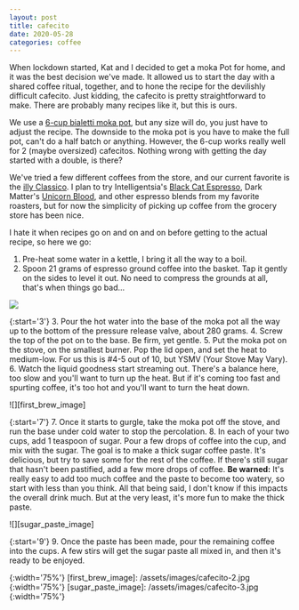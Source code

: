 ```yaml
---
layout: post
title: cafecito
date: 2020-05-28
categories: coffee
---
```


When lockdown started, Kat and I decided to get a moka Pot for home, and it was
the best decision we've made. It allowed us to start the day with a shared
coffee ritual, together, and to hone the recipe for the devilishly difficult
cafecito. Just kidding, the cafecito is pretty straightforward to make. There
are probably many recipes like it, but this is ours.

We use a [6-cup bialetti moka pot][the_pot], but any size will do, you just
have to adjust the recipe. The downside to the moka pot is you have to make the
full pot, can't do a half batch or anything. However, the 6-cup works really
well for 2 (maybe oversized) cafecitos. Nothing wrong with getting the day
started with a double, is there?

We've tried a few different coffees from the store, and our current favorite is
the [illy Classico][illy_classico]. I plan to try Intelligentsia's [Black Cat
Espresso][black_cat], Dark Matter's [Unicorn Blood][unicorn_blood], and other
espresso blends from my favorite roasters, but for now the simplicity of picking
up coffee from the grocery store has been nice.

I hate it when recipes go on and on and on before getting to the actual recipe,
so here we go:

1. Pre-heat some water in a kettle, I bring it all the way to a boil.
2. Spoon 21 grams of espresso ground coffee into the basket. Tap it gently on
   the sides to level it out. No need to compress the grounds at all, that's
when things go bad...

![][basket_image]

{:start='3'}
3. Pour the hot water into the base of the moka pot all the way up to the bottom
   of the pressure release valve, about 280 grams.
4. Screw the top of the pot on to the base. Be firm, yet gentle.
5. Put the moka pot on the stove, on the smallest burner. Pop the lid open, and
   set the heat to medium-low. For us this is #4-5 out of 10, but YSMV (Your
Stove May Vary).
6. Watch the liquid goodness start streaming out. There's a balance here, too
   slow and you'll want to turn up the heat. But if it's coming too fast and
spurting coffee, it's too hot and you'll want to turn the heat down.

![][first_brew_image]

{:start='7'}
7. Once it starts to gurgle, take the moka pot off the stove, and run the base
   under cold water to stop the percolation.
8. In each of your two cups, add 1 teaspoon of sugar. Pour a few drops of coffee
   into the cup, and mix with the sugar. The goal is to make a thick sugar
coffee paste. It's delicious, but try to save some for the rest of the coffee.
If there's still sugar that hasn't been pastified, add a few more drops of
coffee. **Be warned:** It's really easy to add too much coffee and the paste to
become too watery, so start with less than you think. All that being said, I
don't know if this impacts the overall drink much. But at the very least, it's
more fun to make the thick paste.

![][sugar_paste_image]

{:start='9'}
9. Once the paste has been made, pour the remaining coffee into the cups. A few
   stirs will get the sugar paste all mixed in, and then it's ready to be
enjoyed.



[the_pot]: https://www.bialetti.us/coffee/stovetop/moka-express-c-1_7_22.html
[illy_classico]: https://www.illy.com/en-us/shop/coffee/ground-coffee/ground-espresso-coffee-medium-roast-classico/8842ST.html?cgid=57513
[black_cat]: https://www.intelligentsiacoffee.com/black-cat-classic-espresso
[unicorn_blood]: https://www.darkmattercoffee.com/products/unicorn-blood-espresso-blend

[basket_image]: /assets/images/cafecito-1.jpg
{:width='75%'}
[first_brew_image]: /assets/images/cafecito-2.jpg
{:width='75%'}
[sugar_paste_image]: /assets/images/cafecito-3.jpg
{:width='75%'}
